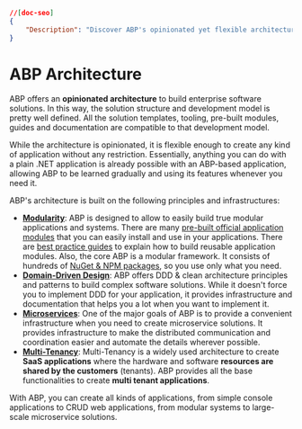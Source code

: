 ```json
//[doc-seo]
{
    "Description": "Discover ABP's opinionated yet flexible architecture for building enterprise software, featuring modularity and comprehensive tools for developers."
}
```

# ABP Architecture

ABP offers an **opinionated architecture** to build enterprise software solutions. In this way, the solution structure and development model is pretty well defined. All the solution templates, tooling, pre-built modules, guides and documentation are compatible to that development model.

While the architecture is opinionated, it is flexible enough to create any kind of application without any restriction. Essentially, anything you can do with a plain .NET application is already possible with an ABP-based application, allowing ABP to be learned gradually and using its features whenever you need it.

ABP's architecture is built on the following principles and infrastructures:

* **[Modularity](./modularity/basics.md)**: ABP is designed to allow to easily build true modular applications and systems. There are many [pre-built official application modules](../../modules) that you can easily install and use in your applications. There are [best practice guides](./best-practices) to explain how to build reusable application modules. Also, the core ABP is a modular framework. It consists of hundreds of [NuGet & NPM packages](https://abp.io/packages), so you use only what you need.
* **[Domain-Driven Design](domain-driven-design)**: ABP offers DDD & clean architecture principles and patterns to build complex software solutions. While it doesn't force you to implement DDD for your application, it provides infrastructure and documentation that helps you a lot when you want to implement it.
* **[Microservices](microservices)**: One of the major goals of ABP is to provide a convenient infrastructure when you need to create microservice solutions. It provides infrastructure to make the distributed communication and coordination easier and automate the details wherever possible.
* **[Multi-Tenancy](multi-tenancy)**: Multi-Tenancy is a widely used architecture to create **SaaS applications** where the hardware and software **resources are shared by the customers** (tenants). ABP provides all the base functionalities to create **multi tenant applications**.

With ABP, you can create all kinds of applications, from simple console applications to CRUD web applications, from modular systems to large-scale microservice solutions.
